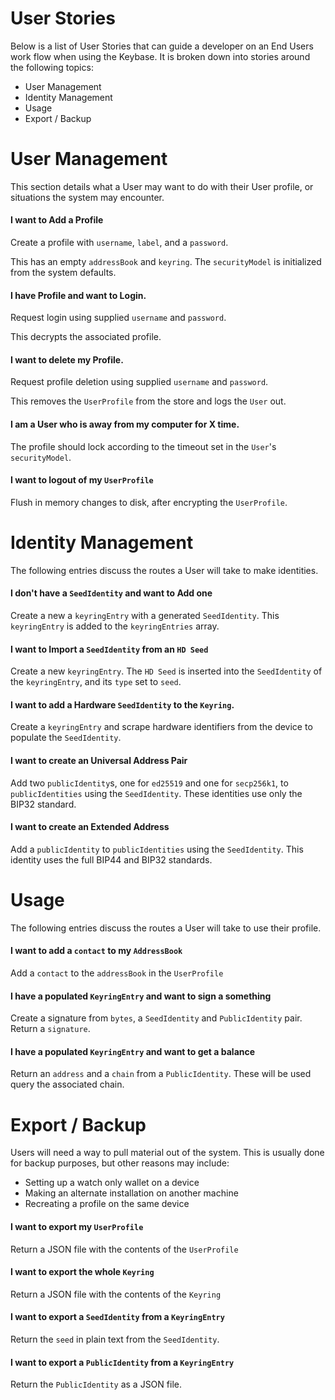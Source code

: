 # User Stories

Below is a list of User Stories that can guide a developer on an End Users work
flow when using the Keybase. It is broken down into stories around the following
topics:

- User Management
- Identity Management
- Usage
- Export / Backup

# User Management

This section details what a User may want to do with their User profile, or
situations the system may encounter.

#### I want to Add a Profile

Create a profile with `username`, `label`, and a `password`.

This has an empty `addressBook` and `keyring`. The `securityModel` is
initialized from the system defaults.

#### I have Profile and want to Login.

Request login using supplied `username` and `password`.

This decrypts the associated profile.

#### I want to delete my Profile.

Request profile deletion using supplied `username` and `password`.

This removes the `UserProfile` from the store and logs the `User` out.

#### I am a User who is away from my computer for X time.

The profile should lock according to the timeout set in the `User`'s
`securityModel`.

#### I want to logout of my `UserProfile`

Flush in memory changes to disk, after encrypting the `UserProfile`.

# Identity Management

The following entries discuss the routes a User will take to make identities.

#### I don't have a `SeedIdentity` and want to Add one

Create a new a `keyringEntry` with a generated `SeedIdentity`. This
`keyringEntry` is added to the `keyringEntries` array.

#### I want to Import a `SeedIdentity` from an `HD Seed`

Create a new `keyringEntry`. The `HD Seed` is inserted into the `SeedIdentity`
of the `keyringEntry`, and its `type` set to `seed`.

#### I want to add a Hardware `SeedIdentity` to the `Keyring`.

Create a `keyringEntry` and scrape hardware identifiers from the device to
populate the `SeedIdentity`.

#### I want to create an Universal Address Pair

Add two `publicIdentity`s, one for `ed25519` and one for `secp256k1`, to
`publicIdentities` using the `SeedIdentity`. These identities use only the BIP32
standard.

#### I want to create an Extended Address

Add a `publicIdentity` to `publicIdentities` using the `SeedIdentity`. This
identity uses the full BIP44 and BIP32 standards.

# Usage

The following entries discuss the routes a User will take to use their profile.

#### I want to add a `contact` to my `AddressBook`

Add a `contact` to the `addressBook` in the `UserProfile`

#### I have a populated `KeyringEntry` and want to sign a something

Create a signature from `bytes`, a `SeedIdentity` and `PublicIdentity` pair.
Return a `signature`.

#### I have a populated `KeyringEntry` and want to get a balance

Return an `address` and a `chain` from a `PublicIdentity`. These will be used
query the associated chain.

# Export / Backup

Users will need a way to pull material out of the system. This is usually done
for backup purposes, but other reasons may include:

- Setting up a watch only wallet on a device
- Making an alternate installation on another machine
- Recreating a profile on the same device

#### I want to export my `UserProfile`

Return a JSON file with the contents of the `UserProfile`

#### I want to export the whole `Keyring`

Return a JSON file with the contents of the `Keyring`

#### I want to export a `SeedIdentity` from a `KeyringEntry`

Return the `seed` in plain text from the `SeedIdentity`.

#### I want to export a `PublicIdentity` from a `KeyringEntry`

Return the `PublicIdentity` as a JSON file.
